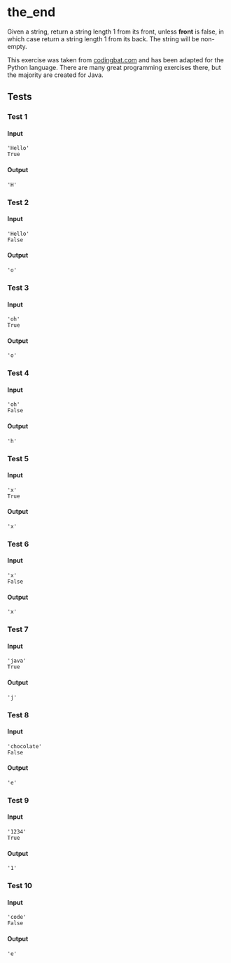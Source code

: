 # the_end




Given a string, return a string length 1 from its front, unless <b>front</b> is false, in which case return a string length 1 from its back. The string will be non-empty.

This exercise was taken from [codingbat.com](https://codingbat.com/prob/p162477) and has been adapted for the Python language. There are many great programming exercises there, but the majority are created for Java.






## Tests
### Test 1
#### Input
```
'Hello'
True
```
#### Output
```
'H'
```
### Test 2
#### Input
```
'Hello'
False
```
#### Output
```
'o'
```
### Test 3
#### Input
```
'oh'
True
```
#### Output
```
'o'
```
### Test 4
#### Input
```
'oh'
False
```
#### Output
```
'h'
```
### Test 5
#### Input
```
'x'
True
```
#### Output
```
'x'
```
### Test 6
#### Input
```
'x'
False
```
#### Output
```
'x'
```
### Test 7
#### Input
```
'java'
True
```
#### Output
```
'j'
```
### Test 8
#### Input
```
'chocolate'
False
```
#### Output
```
'e'
```
### Test 9
#### Input
```
'1234'
True
```
#### Output
```
'1'
```
### Test 10
#### Input
```
'code'
False
```
#### Output
```
'e'
```

